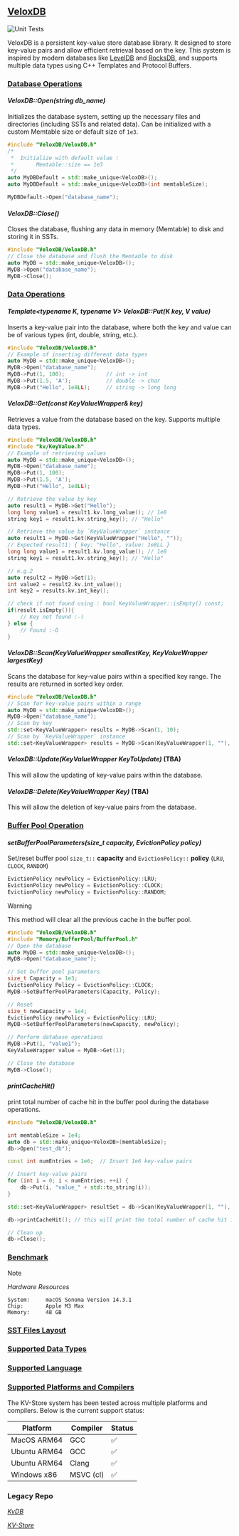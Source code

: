 ## [VeloxDB](https://kkli08.github.io/VeloxDB/)
![Unit Tests](https://github.com/kkli08/VeloxDB/actions/workflows/cmake-unit-tests-multi-platform.yml/badge.svg)

VeloxDB is a persistent key-value store database library. It designed to store 
key-value pairs and allow efficient retrieval based on the key. This system is 
inspired by modern databases like [LevelDB](https://github.com/google/leveldb) 
and [RocksDB](https://github.com/facebook/rocksdb), and supports multiple data 
types using C++ Templates and Protocol Buffers.

### [Database Operations](https://kkli08.github.io/VeloxDB/api/#database-operations)

#### **_VeloxDB::Open(string db_name)_**
Initializes the database system, setting up the necessary files and directories (including SSTs and related data). Can be initialized with a custom Memtable size or default size of `1e3`.

```c++
#include "VeloxDB/VeloxDB.h"
/*
 *  Initialize with default value : 
 *       Memtable::size == 1e3
 */ 
auto MyDBDefault = std::make_unique<VeloxDB>();
auto MyDBDefault = std::make_unique<VeloxDB>(int memtableSize);

MyDBDefault->Open("database_name");
```

#### **_VeloxDB::Close()_**
Closes the database, flushing any data in memory (Memtable) to disk and storing it in SSTs.

```c++
#include "VeloxDB/VeloxDB.h"
// Close the database and flush the Memtable to disk
auto MyDB = std::make_unique<VeloxDB>();
MyDB->Open("database_name");
MyDB->Close();
```

### [Data Operations](https://kkli08.github.io/VeloxDB/api/#data-operations)

#### **_Template<typename K, typename V> VeloxDB::Put(K key, V value)_**
Inserts a key-value pair into the database, where both the key and value can be of various types (int, double, string, etc.).

```c++
#include "VeloxDB/VeloxDB.h"
// Example of inserting different data types
auto MyDB = std::make_unique<VeloxDB>();
MyDB->Open("database_name");
MyDB->Put(1, 100);             // int -> int
MyDB->Put(1.5, 'A');           // double -> char
MyDB->Put("Hello", 1e8LL);     // string -> long long
```

#### **_VeloxDB::Get(const KeyValueWrapper& key)_**
Retrieves a value from the database based on the key. Supports multiple data types.

```c++
#include "VeloxDB/VeloxDB.h"
#include "kv/KeyValue.h"
// Example of retrieving values
auto MyDB = std::make_unique<VeloxDB>();
MyDB->Open("database_name");
MyDB->Put(1, 100);
MyDB->Put(1.5, 'A');
MyDB->Put("Hello", 1e8LL);

// Retrieve the value by key
auto result1 = MyDB->Get("Hello");
long long value1 = result1.kv.long_value(); // 1e8
string key1 = result1.kv.string_key(); // "Hello"

// Retrieve the value by `KeyValueWrapper` instance
auto result1 = MyDB->Get(KeyValueWrapper("Hello", "")); 
// Expected result1: { key: "Hello", value: 1e8LL }
long long value1 = result1.kv.long_value(); // 1e8
string key1 = result1.kv.string_key(); // "Hello"

// e.g.2
auto result2 = MyDB->Get(1);
int value2 = result2.kv.int_value();
int key2 = results.kv.int_key();

// check if not found using : bool KeyValueWrapper::isEmpty() const;
if(result.isEmpty()){
    // Key not found :-(
} else {
    // Found :-D
}
```

#### **_VeloxDB::Scan(KeyValueWrapper smallestKey, KeyValueWrapper largestKey)_**
Scans the database for key-value pairs within a specified key range. The results are returned in sorted key order.

```c++
#include "VeloxDB/VeloxDB.h"
// Scan for key-value pairs within a range
auto MyDB = std::make_unique<VeloxDB>();
MyDB->Open("database_name");
// Scan by key
std::set<KeyValueWrapper> results = MyDB->Scan(1, 10);
// Scan by `KeyValueWrapper` instance
std::set<KeyValueWrapper> results = MyDB->Scan(KeyValueWrapper(1, ""), KeyValueWrapper(10, ""));
```

#### **_VeloxDB::Update(KeyValueWrapper KeyToUpdate)_** (TBA)
This will allow the updating of key-value pairs within the database.

#### **_VeloxDB::Delete(KeyValueWrapper Key)_** (TBA)
This will allow the deletion of key-value pairs from the database.

### [**Buffer Pool Operation**](https://kkli08.github.io/VeloxDB/api/#buffer-pool-operation)

#### **_setBufferPoolParameters(size_t capacity, EvictionPolicy policy)_**
Set/reset buffer pool `size_t::` **capacity** and `EvictionPolicy::` **policy** (`LRU`, `CLOCK`, `RANDOM`)
```c++
EvictionPolicy newPolicy = EvictionPolicy::LRU;
EvictionPolicy newPolicy = EvictionPolicy::CLOCK;
EvictionPolicy newPolicy = EvictionPolicy::RANDOM;
```
> [!WARNING]
> This method will clear all the previous cache in the buffer pool.

```c++
#include "VeloxDB/VeloxDB.h"
#include "Memory/BufferPool/BufferPool.h"
// Open the database
auto MyDB = std::make_unique<VeloxDB>();
MyDB->Open("database_name");

// Set buffer pool parameters
size_t Capacity = 1e3;
EvictionPolicy Policy = EvictionPolicy::CLOCK;
MyDB->SetBufferPoolParameters(Capacity, Policy);

// Reset 
size_t newCapacity = 1e4;
EvictionPolicy newPolicy = EvictionPolicy::LRU;
MyDB->SetBufferPoolParameters(newCapacity, newPolicy);

// Perform database operations
MyDB->Put(1, "value1");
KeyValueWrapper value = MyDB->Get(1);

// Close the database
MyDB->Close();
```

#### **_printCacheHit()_**
print total number of cache hit in the buffer pool during the database operations.
```c++
#include "VeloxDB/VeloxDB.h"

int memtableSize = 1e4; 
auto db = std::make_unique<VeloxDB>(memtableSize);
db->Open("test_db");

const int numEntries = 1e6;  // Insert 1e6 key-value pairs

// Insert key-value pairs
for (int i = 0; i < numEntries; ++i) {
    db->Put(i, "value_" + std::to_string(i));
}

std::set<KeyValueWrapper> resultSet = db->Scan(KeyValueWrapper(1, ""), KeyValueWrapper(50000, ""));

db->printCacheHit(); // this will print the total number of cache hit in buffer pool

// Clean up
db->Close();
```

### [Benchmark](https://kkli08.github.io/VeloxDB/benchmark/)
> [!NOTE]
> _Hardware Resources_

```text
System:     macOS Sonoma Version 14.3.1
Chip:       Apple M3 Max
Memory:     48 GB
```




### [SST Files Layout](https://kkli08.github.io/VeloxDB/layout/)


### [Supported Data Types](https://kkli08.github.io/VeloxDB/#supported-data-types)


### [Supported Language](https://kkli08.github.io/VeloxDB/#supported-language)

### [Supported Platforms and Compilers](https://kkli08.github.io/VeloxDB/#c-supported-platforms)
The KV-Store system has been tested across multiple platforms and compilers. Below is the current support status:

| Platform     | Compiler       | Status |
|--------------|----------------|--------|
| MacOS ARM64  | GCC            | ✅     |
| Ubuntu ARM64 | GCC            | ✅     |
| Ubuntu ARM64 | Clang          | ✅     |
| Windows x86  | MSVC (cl)      | ✅     |


### Legacy Repo

_[KvDB](https://github.com/kkli08/KvDB)_

_[KV-Store](https://github.com/kkli08/KV-Store)_
